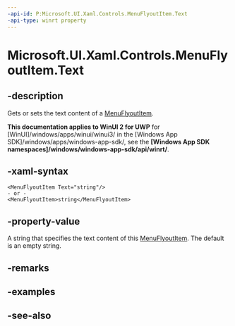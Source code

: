 ```yaml
---
-api-id: P:Microsoft.UI.Xaml.Controls.MenuFlyoutItem.Text
-api-type: winrt property
---
```


<!-- Property syntax
public string Text { get;  set; }
-->

# Microsoft.UI.Xaml.Controls.MenuFlyoutItem.Text

## -description
Gets or sets the text content of a [MenuFlyoutItem](menuflyoutitem.md).

**This documentation applies to WinUI 2 for UWP** for [WinUI]/windows/apps/winui/winui3/ in the [Windows App SDK]/windows/apps/windows-app-sdk/, see the **[Windows App SDK namespaces]/windows/windows-app-sdk/api/winrt/**.

## -xaml-syntax
```xaml
<MenuFlyoutItem Text="string"/>
- or -
<MenuFlyoutItem>string</MenuFlyoutItem>
```


## -property-value
A string that specifies the text content of this [MenuFlyoutItem](menuflyoutitem.md). The default is an empty string.

## -remarks

## -examples

## -see-also
